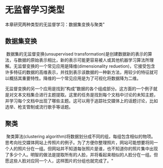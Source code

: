 # 无监督学习类型

 本章研究两种类型的无监督学习：数据集变换与聚类"

##   数据集变换

​		数据集的无监督变换(unsupervised transformation)是创建数据新的表示的算法，与数据的原始表示相比，新的表示可能更容易被人或其他机器学习算法所理解。无监督变换的一个常见应用是降维(dimensionality reduetion)，它接受包含许多特征的数据的高维表示，并找到表示该数据的一种新方法，用较少的特征就可以概括其重要特性。降维的一个常见应用是为了可视化将数据降为二维。



​		无监督变换的另一个应用是找到“构成”数据的各个组成部分。这方面的一个例子就是对文本文档集合进行主题提取。这里的任务是找到每个文档中讨论的未知主题，并学习每个文档中出现了哪些主题。这可以用于追踪社交媒体上的话题讨论，比如选举、枪支管制或流行歌手等话题。


## 聚类

​		聚类算法(clustering algorithm)将数据划分成不同的组，每组包含相似的物项。思考向社交媒体网站上传照片的例子。为了方便你整理照片，网站可能想要将同一个人的照片分在一组。但网站并不知道每张照片是谁，也不知道你的照片集中出现了多少个人。明智的做法是提取所有的人脸，并将看起来相似的人脸分在一组。但愿这些人脸对应同一个人，这样图片的分组也就完成了。"
